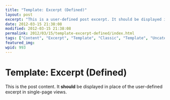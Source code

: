 ```yaml
---
title: "Template: Excerpt (Defined)"
layout: post
excerpt: "This is a user-defined post excerpt. It should be displayed in place of the post content in archive-index pages. It can be longer than the automatically generated excerpts, and can have HTML tags."
date: 2012-03-15 21:38:08
modified: 2012-03-15 21:38:08
permalink: 2012/03/15/template-excerpt-defined/index.html
tags: ["Content", "Excerpt", "Template", "Classic", "Template", "Uncategorized"]
featured_img: 
wpid: 993
---
```


# Template: Excerpt (Defined)

This is the post content. It **should** be displayed in place of the user-defined excerpt in single-page views.